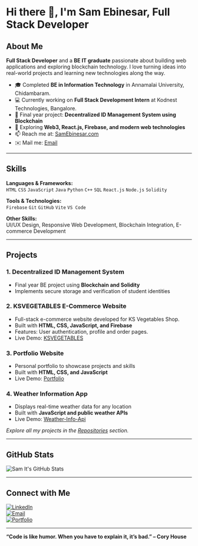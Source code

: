 # Hi there 👋, I'm Sam Ebinesar, Full Stack Developer

## About Me
**Full Stack Developer** and a **BE IT graduate** passionate about building web applications and exploring blockchain technology. I love turning ideas into real-world projects and learning new technologies along the way.

- 🎓 Completed **BE in Information Technology** in Annamalai University, Chidambaram.
- 💻 Currently working on **Full Stack Development Intern** at Kodnest Technologies, Bangalore.  
- 🔗 Final year project: **Decentralized ID Management System using Blockchain**
- 🌱 Exploring **Web3, React.js, Firebase, and modern web technologies**  
- 📫 Reach me at: [SamEbinesar.com](https://samebinesar.github.io/NewPort/)
- ✉️ Mail me:  [ Email](mailto:samebinesar2004@gmail.com)  

---

## Skills

**Languages & Frameworks:**  
`HTML` `CSS` `JavaScript` `Java` `Python` `C++` `SQL` `React.js` `Node.js` `Solidity`  

**Tools & Technologies:**  
`Firebase` `Git` `GitHub` `Vite` `VS Code`  

**Other Skills:**  
UI/UX Design, Responsive Web Development, Blockchain Integration, E-commerce Development  

---

## Projects
### 1. **Decentralized ID Management System**
- Final year BE project using **Blockchain and Solidity**  
- Implements secure storage and verification of student identities  


### 2. **KSVEGETABLES E-Commerce Website**
- Full-stack e-commerce website developed for KS Vegetables Shop.
- Built with **HTML, CSS, JavaScript, and Firebase**  
- Features: User authentication, profile and order pages.  
- Live Demo: [KSVEGETABLES](https://samebinesar.github.io/KSVEGETABLES.com/)

### 3. **Portfolio Website**
- Personal portfolio to showcase projects and skills  
- Built with **HTML, CSS, and JavaScript**  
- Live Demo: [Portfolio](https://samebinesar.github.io/NewPort/)

### 4. **Weather Information App**
- Displays real-time weather data for any location  
- Built with **JavaScript and public weather APIs**
- Live Demo: [Weather-Info-Api](https://samebinesar.github.io/Weather-api/)


*Explore all my projects in the [Repositories](https://github.com/samebinesar?tab=repositories) section.*  

---

## GitHub Stats

![Sam It's GitHub Stats](https://github-readme-stats.vercel.app/api?username=samebinesar&show_icons=true&theme=radical)

---

## Connect with Me

[![LinkedIn](https://img.shields.io/badge/LinkedIn-Sam_It-blue?style=for-the-badge&logo=linkedin)](https://www.linkedin.com/in/sam-it-2247202b6)  
[![Email](https://img.shields.io/badge/Email-samebinesar@gmail.com-red?style=for-the-badge&logo=gmail)](mailto:samebinesar2004@gmail.com)  
[![Portfolio](https://img.shields.io/badge/Portfolio-Website-orange?style=for-the-badge&logo=github)](https://samebinesar.github.io/NewPort/)

---

**“Code is like humor. When you have to explain it, it’s bad.” – Cory House**
